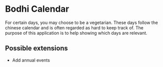 # Bodhi Calendar
For certain days, you may choose to be a vegetarian. These days follow the
chinese calendar and is often regarded as hard to keep track of. The purpose
of this application is to help showing which days are relevant.

## Possible extensions
- Add annual events
